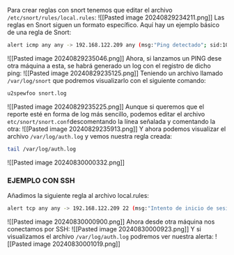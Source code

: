 Para crear reglas con snort tenemos que editar el archivo `/etc/snort/rules/local.rules`:
![[Pasted image 20240829234211.png]]
Las reglas en Snort siguen un formato específico. Aquí hay un ejemplo básico de una regla de Snort:
```bash
alert icmp any any -> 192.168.122.209 any (msg:"Ping detectado"; sid:1000001;)
```
![[Pasted image 20240829235046.png]]
Ahora, si lanzamos un PING dese otra máquina a esta, se habrá generado un log con el registro de dicho ping:
![[Pasted image 20240829235125.png]]
Teniendo un archivo llamado `/var/log/snort` que podremos visualizarlo con el siguiente comando:
```bash
u2spewfoo snort.log
```
![[Pasted image 20240829235225.png]]
Aunque si queremos que el reporte esté en forma de log más sencillo, podemos editar el archivo `etc/snort/snort.conf`descomentando la línea señalada y comentando la otra:
![[Pasted image 20240829235913.png]]
Y ahora podemos visualizar el archivo `/var/log/auth.log` y vemos nuestra regla creada:
```bash
tail /var/log/auth.log
```
![[Pasted image 20240830000332.png]]
### EJEMPLO CON SSH
Añadimos la siguiente regla al archivo local.rules:
```bash
alert tcp any any -> 192.168.122.209 22 (msg:"Intento de inicio de sesión por SSH detectado"; sid:1000002; rev:1;)
```
![[Pasted image 20240830000900.png]]
Ahora desde otra máquina nos conectamos por SSH:
![[Pasted image 20240830000923.png]]
Y si visualizamos el archivo `/var/log/auth.log` podremos ver nuestra alerta:
![[Pasted image 20240830001019.png]]

